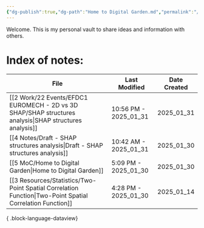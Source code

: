 ```yaml
---
{"dg-publish":true,"dg-path":"Home to Digital Garden.md","permalink":"/home-to-digital-garden/","tags":["Fleeting","gardenEntry","gardenEntry","gardenEntry","gardenEntry","gardenEntry","gardenEntry","gardenEntry","gardenEntry","gardenEntry","gardenEntry","gardenEntry","gardenEntry","gardenEntry","gardenEntry","gardenEntry","gardenEntry","gardenEntry","gardenEntry","gardenEntry","gardenEntry","gardenEntry","gardenEntry","gardenEntry"]}
---
```


Welcome. This is my personal vault to share ideas and information with others.

# Index of notes:
| File                                                                                                         | Last Modified         | Date Created |
| ------------------------------------------------------------------------------------------------------------ | --------------------- | ------------ |
| [[2 Work/22 Events/EFDC1 EUROMECH - 2D vs 3D SHAP/SHAP structures analysis\|SHAP structures analysis]]    | 10:56 PM - 2025_01_31 | 2025_01_31   |
| [[4 Notes/Draft - SHAP structures analysis\|Draft - SHAP structures analysis]]                            | 10:42 AM - 2025_01_31 | 2025_01_30   |
| [[5 MoC/Home to Digital Garden\|Home to Digital Garden]]                                                  | 5:09 PM - 2025_01_30  | 2025_01_30   |
| [[3 Resources/Statistics/Two-Point Spatial Correlation Function\|Two-Point Spatial Correlation Function]] | 4:28 PM - 2025_01_30  | 2025_01_14   |

{ .block-language-dataview}
